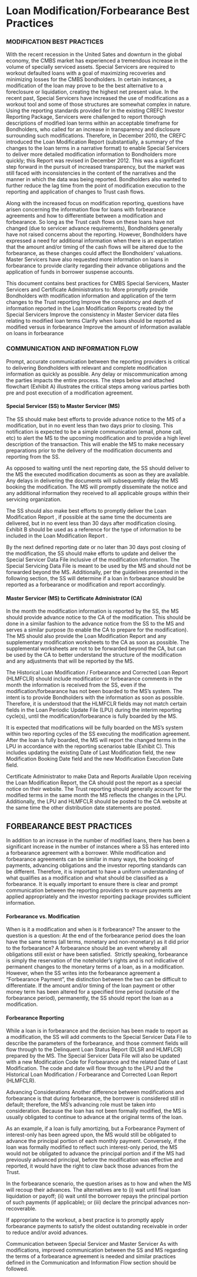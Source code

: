 # Loan Modification/Forbearance Best Practices

### MODIFICATION BEST PRACTICES
With the recent recession in the United Sates and downturn in the global economy, the CMBS market has experienced a tremendous increase in the volume of specially serviced assets. Special Servicers are required to workout defaulted loans with a goal of maximizing recoveries and minimizing losses for the CMBS bondholders. In certain instances, a modification of the loan may prove to be the best alternative to a foreclosure or liquidation, creating the highest net present value. In the recent past, Special Servicers have increased the use of modifications as a workout tool and some of those structures are somewhat complex in nature. Using the reporting standards provided for in the existing CREFC Investor Reporting Package, Servicers were challenged to report thorough descriptions of modified loan terms within an acceptable timeframe for Bondholders, who called for an increase in transparency and disclosure surrounding such modifications.  Therefore, in December 2010, the CREFC introduced the Loan Modification Report (substantially, a summary of the changes to the loan terms in a narrative format) to enable Special Servicers to deliver more detailed modification information to Bondholders more quickly; this Report was revised in December 2012. This was a significant step forward in the pursuit of increased transparency, but the market was still faced with inconsistencies in the content of the narratives and the manner in which the data was being reported. Bondholders also wanted to further reduce the lag time from the point of modification execution to the reporting and application of changes to Trust cash flows.  

Along with the increased focus on modification reporting, questions have arisen concerning the information flow for loans with forbearance agreements and how to differentiate between a modification and forbearance.  So long as the Trust cash flows on these loans have not changed (due to servicer advance requirements), Bondholders generally have not raised concerns about the reporting. However, Bondholders have expressed a need for additional information when there is an expectation that the amount and/or timing of the cash flows will be altered due to the forbearance, as these changes could affect the Bondholders’ valuations. Master Servicers have also requested more information on loans in forbearance to provide clarity regarding their advance obligations and the application of funds in borrower suspense accounts.  

This document contains best practices for CMBS Special Servicers, Master Servicers and Certificate Administrators to:
More promptly provide Bondholders with modification information and application of the term changes to the Trust reporting
Improve the consistency and depth of information reported in the Loan Modification Reports created by the Special Servicers
Improve the consistency in Master Servicer data files relating to modified loan terms
Clarify when loans should be reported as modified versus in forbearance
Improve the amount of information available on loans in forbearance


### COMMUNICATION AND INFORMATION FLOW
Prompt, accurate communication between the reporting providers is critical to delivering Bondholders with relevant and complete modification information as quickly as possible. Any delay or miscommunication among the parties impacts the entire process. The steps below and attached flowchart (Exhibit A) illustrates the critical steps among various parties both pre and post execution of a modification agreement.

#### Special Servicer (SS) to Master Servicer (MS)
The SS should make best efforts to provide advance notice to the MS of a modification, but in no event less than two days prior to closing. This notification is expected to be a simple communication (email, phone call, etc) to alert the MS to the upcoming modification and to provide a high level description of the transaction. This will enable the MS to make necessary preparations prior to the delivery of the modification documents and reporting from the SS.

As opposed to waiting until the next reporting date, the SS should deliver to the MS the executed modification documents as soon as they are available. Any delays in delivering the documents will subsequently delay the MS booking the modification. The MS will promptly disseminate the notice and any additional information they received to all applicable groups within their servicing organization. 

The SS should also make best efforts to promptly deliver the Loan Modification Report , if possible at the same time the documents are delivered, but in no event less than 30 days after modification closing. Exhibit B should be used as a reference for the type of information to be included in the Loan Modification Report . 

By the next defined reporting date or no later than 30 days post closing of the modification, the SS should make efforts to update and deliver the Special Servicer Data File inclusive of the modification information. The Special Servicing Data File is meant to be used by the MS and should not be forwarded beyond the MS. Additionally, per the guidelines presented in the following section, the SS will determine if a loan in forbearance should be reported as a forbearance or modification and report accordingly. 

#### Master Servicer (MS) to Certificate Administrator (CA)
In the month the modification information is reported by the SS, the MS should provide advance notice to the CA of the modification. This should be done in a similar fashion to the advance notice from the SS to the MS and serves a similar purpose (to enable the CA to prepare for the modification). The MS should also provide the Loan Modification Report and any supplementary modification worksheets to the CA as soon as possible. The supplemental worksheets are not to be forwarded beyond the CA, but can be used by the CA to better understand the structure of the modification and any adjustments that will be reported by the MS. 

The Historical Loan Modification / Forbearance and Corrected Loan Report (HLMFCLR) should include modification or forbearance comments in the month the information is received from the SS, even if the modification/forbearance has not been boarded to the MS’s system. The intent is to provide Bondholders with the information as soon as possible. Therefore, it is understood that the HLMFCLR fields may not match certain fields in the Loan Periodic Update File (LPU) during the interim reporting cycle(s), until the modification/forbearance is fully boarded by the MS. 

It is expected that modifications will be fully boarded on the MS’s system within two reporting cycles of the SS executing the modification agreement. After the loan is fully boarded, the MS will report the changed terms in the LPU in accordance with the reporting scenarios table (Exhibit C). This includes updating the existing Date of Last Modification field, the new Modification Booking Date field and the new Modification Execution Date field.  

Certificate Administrator to make Data and Reports Available
Upon receiving the Loan Modification Report, the CA should post the report as a special notice on their website. The Trust reporting should generally account for the modified terms in the same month the MS reflects the changes in the LPU. Additionally, the LPU and HLMFCLR should be posted to the CA website at the same time the other distribution date statements are posted. 

## FORBEARANCE BEST PRACTICES 
In addition to an increase in the number of modified loans, there has been a significant increase in the number of instances where a SS has entered into a forbearance agreement with a borrower. While modification and forbearance agreements can be similar in many ways, the booking of payments, advancing obligations and the investor reporting standards can be different. Therefore, it is important to have a uniform understanding of what qualifies as a modification and what should be classified as a forbearance. It is equally important to ensure there is clear and prompt communication between the reporting providers to ensure payments are applied appropriately and the investor reporting package provides sufficient information.  

#### Forbearance vs. Modification
When is it a modification and when is it forbearance? The answer to the question is a question: At the end of the forbearance period does the loan have the same terms (all terms, monetary and non-monetary) as it did prior to the forbearance? A forbearance should be an event whereby all obligations still exist or have been satisfied.  Strictly speaking, forbearance is simply the reservation of the noteholder’s rights and is not indicative of permanent changes to the monetary terms of a loan, as in a modification. However, when the SS writes into the forbearance agreement a “Forbearance Payment”, the distinction between the two can be difficult to differentiate. If the amount and/or timing of the loan payment or other money term has been altered for a specified time period (outside of the forbearance period), permanently, the SS should report the loan as a modification. 

#### Forbearance Reporting 
While a loan is in forbearance and the decision has been made to report as a modification, the SS will add comments to the Special Servicer Data File to describe the parameters of the forbearance, and those comment fields will flow through to the Delinquent Loan Status Report (DLSR and HLMFLCR) prepared by the MS. The Special Servicer Data File will also be updated with a new Modification Code for Forbearance and the related Date of Last Modification. The code and date will flow through to the LPU and the Historical Loan Modification / Forbearance and Corrected Loan Report (HLMFCLR).

Advancing Considerations
Another difference between modifications and forbearance is that during forbearance, the borrower is considered still in default; therefore, the MS’s advancing role must be taken into consideration. Because the loan has not been formally modified, the MS is usually obligated to continue to advance at the original terms of the loan. 

As an example, if a loan is fully amortizing, but a Forbearance Payment of interest-only has been agreed upon, the MS would still be obligated to advance the principal portion of each monthly payment. Conversely, if the loan was formally modified to reflect such interest-only period, the MS would not be obligated to advance the principal portion and if the MS had previously advanced principal, before the modification was effective and reported, it would have the right to claw back those advances from the Trust. 

In the forbearance scenario, the question arises as to how and when the MS will recoup their advances. The alternatives are to (i) wait until final loan liquidation or payoff; (ii) wait until the borrower repays the principal portion of such payments (if applicable); or (iii) declare the principal advances non-recoverable. 

If appropriate to the workout, a best practice is to promptly apply forbearance payments to satisfy the oldest outstanding receivable in order to reduce and/or avoid advances.

Communication between Special Servicer and Master Servicer
As with modifications, improved communication between the SS and MS regarding the terms of a forbearance agreement is needed and similar practices defined in the Communication and Information Flow section should be followed.  
